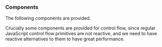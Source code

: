### Components

The following components are provided.

Crucially some components are provided for control flow, since regular JavaScript control flow primitives are not reactive, and we need to have reactive alternatives to them to have great performance.















